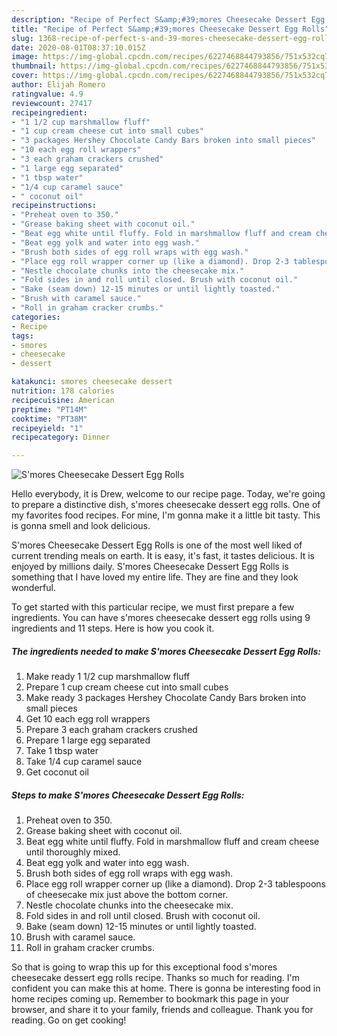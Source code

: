 ```yaml
---
description: "Recipe of Perfect S&amp;#39;mores Cheesecake Dessert Egg Rolls"
title: "Recipe of Perfect S&amp;#39;mores Cheesecake Dessert Egg Rolls"
slug: 1368-recipe-of-perfect-s-and-39-mores-cheesecake-dessert-egg-rolls
date: 2020-08-01T08:37:10.015Z
image: https://img-global.cpcdn.com/recipes/6227468844793856/751x532cq70/smores-cheesecake-dessert-egg-rolls-recipe-main-photo.jpg
thumbnail: https://img-global.cpcdn.com/recipes/6227468844793856/751x532cq70/smores-cheesecake-dessert-egg-rolls-recipe-main-photo.jpg
cover: https://img-global.cpcdn.com/recipes/6227468844793856/751x532cq70/smores-cheesecake-dessert-egg-rolls-recipe-main-photo.jpg
author: Elijah Romero
ratingvalue: 4.9
reviewcount: 27417
recipeingredient:
- "1 1/2 cup marshmallow fluff"
- "1 cup cream cheese cut into small cubes"
- "3 packages Hershey Chocolate Candy Bars broken into small pieces"
- "10 each egg roll wrappers"
- "3 each graham crackers crushed"
- "1 large egg separated"
- "1 tbsp water"
- "1/4 cup caramel sauce"
- " coconut oil"
recipeinstructions:
- "Preheat oven to 350."
- "Grease baking sheet with coconut oil."
- "Beat egg white until fluffy. Fold in marshmallow fluff and cream cheese until thoroughly mixed."
- "Beat egg yolk and water into egg wash."
- "Brush both sides of egg roll wraps with egg wash."
- "Place egg roll wrapper corner up (like a diamond). Drop 2-3 tablespoons of cheesecake mix just above the bottom corner."
- "Nestle chocolate chunks into the cheesecake mix."
- "Fold sides in and roll until closed. Brush with coconut oil."
- "Bake (seam down) 12-15 minutes or until lightly toasted."
- "Brush with caramel sauce."
- "Roll in graham cracker crumbs."
categories:
- Recipe
tags:
- smores
- cheesecake
- dessert

katakunci: smores cheesecake dessert 
nutrition: 178 calories
recipecuisine: American
preptime: "PT14M"
cooktime: "PT38M"
recipeyield: "1"
recipecategory: Dinner

---
```



![S&#39;mores Cheesecake Dessert Egg Rolls](https://img-global.cpcdn.com/recipes/6227468844793856/751x532cq70/smores-cheesecake-dessert-egg-rolls-recipe-main-photo.jpg)

Hello everybody, it is Drew, welcome to our recipe page. Today, we're going to prepare a distinctive dish, s&#39;mores cheesecake dessert egg rolls. One of my favorites food recipes. For mine, I'm gonna make it a little bit tasty. This is gonna smell and look delicious.



S&#39;mores Cheesecake Dessert Egg Rolls is one of the most well liked of current trending meals on earth. It is easy, it's fast, it tastes delicious. It is enjoyed by millions daily. S&#39;mores Cheesecake Dessert Egg Rolls is something that I have loved my entire life. They are fine and they look wonderful.


To get started with this particular recipe, we must first prepare a few ingredients. You can have s&#39;mores cheesecake dessert egg rolls using 9 ingredients and 11 steps. Here is how you cook it.

<!--inarticleads1-->

##### The ingredients needed to make S&#39;mores Cheesecake Dessert Egg Rolls:

1. Make ready 1 1/2 cup marshmallow fluff
1. Prepare 1 cup cream cheese cut into small cubes
1. Make ready 3 packages Hershey Chocolate Candy Bars broken into small pieces
1. Get 10 each egg roll wrappers
1. Prepare 3 each graham crackers crushed
1. Prepare 1 large egg separated
1. Take 1 tbsp water
1. Take 1/4 cup caramel sauce
1. Get  coconut oil




<!--inarticleads2-->

##### Steps to make S&#39;mores Cheesecake Dessert Egg Rolls:

1. Preheat oven to 350.
1. Grease baking sheet with coconut oil.
1. Beat egg white until fluffy. Fold in marshmallow fluff and cream cheese until thoroughly mixed.
1. Beat egg yolk and water into egg wash.
1. Brush both sides of egg roll wraps with egg wash.
1. Place egg roll wrapper corner up (like a diamond). Drop 2-3 tablespoons of cheesecake mix just above the bottom corner.
1. Nestle chocolate chunks into the cheesecake mix.
1. Fold sides in and roll until closed. Brush with coconut oil.
1. Bake (seam down) 12-15 minutes or until lightly toasted.
1. Brush with caramel sauce.
1. Roll in graham cracker crumbs.




So that is going to wrap this up for this exceptional food s&#39;mores cheesecake dessert egg rolls recipe. Thanks so much for reading. I'm confident you can make this at home. There is gonna be interesting food in home recipes coming up. Remember to bookmark this page in your browser, and share it to your family, friends and colleague. Thank you for reading. Go on get cooking!
